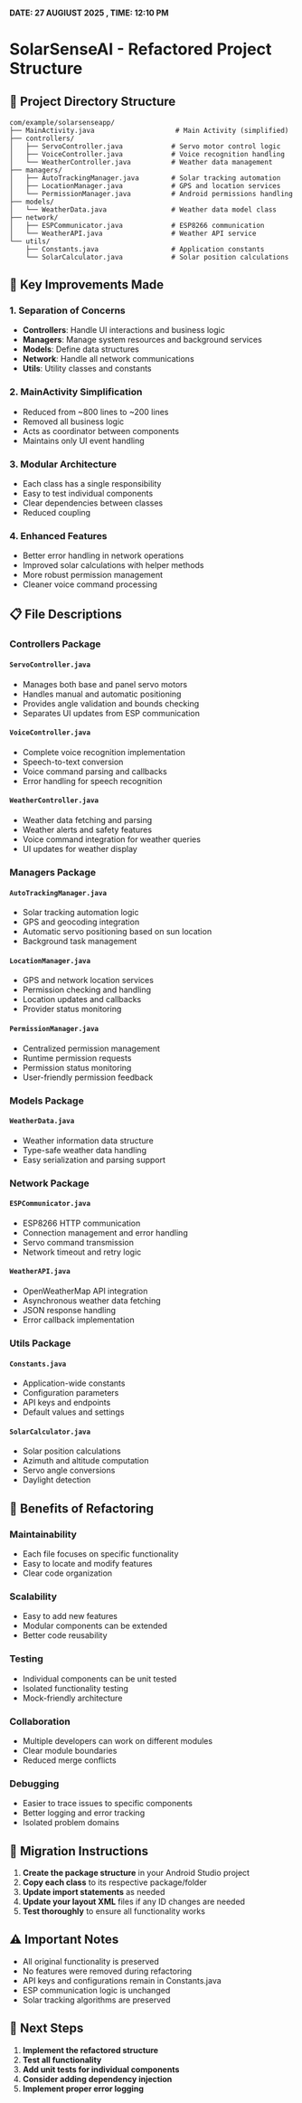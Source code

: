 #### DATE: 27 AUGIUST 2025 , TIME: 12:10 PM

# SolarSenseAI - Refactored Project Structure

## 📁 Project Directory Structure

```
com/example/solarsenseapp/
├── MainActivity.java                    # Main Activity (simplified)
├── controllers/
│   ├── ServoController.java            # Servo motor control logic
│   ├── VoiceController.java            # Voice recognition handling
│   └── WeatherController.java          # Weather data management
├── managers/
│   ├── AutoTrackingManager.java        # Solar tracking automation
│   ├── LocationManager.java            # GPS and location services
│   └── PermissionManager.java          # Android permissions handling
├── models/
│   └── WeatherData.java                # Weather data model class
├── network/
│   ├── ESPCommunicator.java            # ESP8266 communication
│   └── WeatherAPI.java                 # Weather API service
└── utils/
    ├── Constants.java                  # Application constants
    └── SolarCalculator.java            # Solar position calculations
```

## 🔧 Key Improvements Made

### 1. **Separation of Concerns**
- **Controllers**: Handle UI interactions and business logic
- **Managers**: Manage system resources and background services
- **Models**: Define data structures
- **Network**: Handle all network communications
- **Utils**: Utility classes and constants

### 2. **MainActivity Simplification**
- Reduced from ~800 lines to ~200 lines
- Removed all business logic
- Acts as coordinator between components
- Maintains only UI event handling

### 3. **Modular Architecture**
- Each class has a single responsibility
- Easy to test individual components
- Clear dependencies between classes
- Reduced coupling

### 4. **Enhanced Features**
- Better error handling in network operations
- Improved solar calculations with helper methods
- More robust permission management
- Cleaner voice command processing

## 📋 File Descriptions

### **Controllers Package**

#### `ServoController.java`
- Manages both base and panel servo motors
- Handles manual and automatic positioning
- Provides angle validation and bounds checking
- Separates UI updates from ESP communication

#### `VoiceController.java`
- Complete voice recognition implementation
- Speech-to-text conversion
- Voice command parsing and callbacks
- Error handling for speech recognition

#### `WeatherController.java`
- Weather data fetching and parsing
- Weather alerts and safety features
- Voice command integration for weather queries
- UI updates for weather display

### **Managers Package**

#### `AutoTrackingManager.java`
- Solar tracking automation logic
- GPS and geocoding integration
- Automatic servo positioning based on sun location
- Background task management

#### `LocationManager.java`
- GPS and network location services
- Permission checking and handling
- Location updates and callbacks
- Provider status monitoring

#### `PermissionManager.java`
- Centralized permission management
- Runtime permission requests
- Permission status monitoring
- User-friendly permission feedback

### **Models Package**

#### `WeatherData.java`
- Weather information data structure
- Type-safe weather data handling
- Easy serialization and parsing support

### **Network Package**

#### `ESPCommunicator.java`
- ESP8266 HTTP communication
- Connection management and error handling
- Servo command transmission
- Network timeout and retry logic

#### `WeatherAPI.java`
- OpenWeatherMap API integration
- Asynchronous weather data fetching
- JSON response handling
- Error callback implementation

### **Utils Package**

#### `Constants.java`
- Application-wide constants
- Configuration parameters
- API keys and endpoints
- Default values and settings

#### `SolarCalculator.java`
- Solar position calculations
- Azimuth and altitude computation
- Servo angle conversions
- Daylight detection

## 🚀 Benefits of Refactoring

### **Maintainability**
- Each file focuses on specific functionality
- Easy to locate and modify features
- Clear code organization

### **Scalability**
- Easy to add new features
- Modular components can be extended
- Better code reusability

### **Testing**
- Individual components can be unit tested
- Isolated functionality testing
- Mock-friendly architecture

### **Collaboration**
- Multiple developers can work on different modules
- Clear module boundaries
- Reduced merge conflicts

### **Debugging**
- Easier to trace issues to specific components
- Better logging and error tracking
- Isolated problem domains

## 📝 Migration Instructions

1. **Create the package structure** in your Android Studio project
2. **Copy each class** to its respective package/folder
3. **Update import statements** as needed
4. **Update your layout XML** files if any ID changes are needed
5. **Test thoroughly** to ensure all functionality works

## ⚠️ Important Notes

- All original functionality is preserved
- No features were removed during refactoring
- API keys and configurations remain in Constants.java
- ESP communication logic is unchanged
- Solar tracking algorithms are preserved

## 🔄 Next Steps

1. **Implement the refactored structure**
2. **Test all functionality**
3. **Add unit tests for individual components**
4. **Consider adding dependency injection**
5. **Implement proper error logging**

